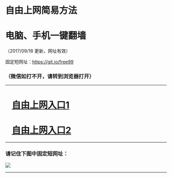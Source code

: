 ﻿# 自由上网简易方法

# 电脑、手机一键翻墙

（2017/09/18 更新，网址有效）

固定短网址：https://git.io/free99

### （微信如打不开，请转到浏览器打开）


***





# &nbsp;&nbsp; <a href="http://ft2291514672.fwq-tz1005.info/fwqtz01.html?t=091800125485 " target="_blank">自由上网入口1</a>
# &nbsp;&nbsp; <a href="http://ft2393528517.fwq-tz1006.info/fwqtz02.html?t=091800122306 " target="_blank">自由上网入口2</a>
***

### 请记住下图中固定短网址：

<img src="https://s3-us-west-2.amazonaws.com/fwq-1001/yjfq-20170905okok.png" /> 


***

